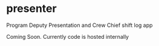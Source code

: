 # presenter
Program Deputy Presentation and Crew Chief shift log app

Coming Soon. Currently code is hosted internally

